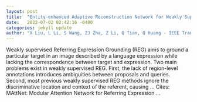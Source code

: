 ```yaml
---
layout: post
title:  "Entity-enhanced Adaptive Reconstruction Network for Weakly Supervised Referring Expression Grounding"
date:   2022-07-02 02:42:16 -0400
categories: jekyll update
author: "X Liu, L Li, S Wang, ZJ Zha, Z Li, Q Tian, Q Huang - IEEE Transactions on Pattern …, 2022"
---
```

Weakly supervised Referring Expression Grounding (REG) aims to ground a particular target in an image described by a language expression while lacking the correspondence between target and expression. Two main problems exist in weakly supervised REG. First, the lack of region-level annotations introduces ambiguities between proposals and queries. Second, most previous weakly supervised REG methods ignore the discriminative location and context of the referent, causing …
Cites: ‪MAttNet: Modular Attention Network for Referring Expression …‬  